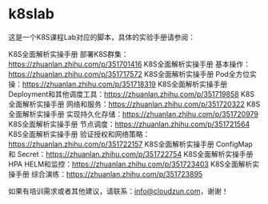 # k8slab

这是一个K8S课程Lab对应的脚本，具体的实验手册请参阅：

K8S全面解析实操手册 部署K8S群集：https://zhuanlan.zhihu.com/p/351701416
K8S全面解析实操手册 基本操作：https://zhuanlan.zhihu.com/p/351717572
K8S全面解析实操手册 Pod全方位实操：https://zhuanlan.zhihu.com/p/351718319
K8S全面解析实操手册 Deployment和其他调度工具：https://zhuanlan.zhihu.com/p/351719858
K8S全面解析实操手册 网络和服务：https://zhuanlan.zhihu.com/p/351720322
K8S全面解析实操手册 实现持久化存储：https://zhuanlan.zhihu.com/p/351720979
K8S全面解析实操手册 节点调度：https://zhuanlan.zhihu.com/p/351721564
K8S全面解析实操手册 验证授权和网络策略：https://zhuanlan.zhihu.com/p/351722157
K8S全面解析实操手册 ConfigMap 和 Secret：https://zhuanlan.zhihu.com/p/351722754
K8S全面解析实操手册 HPA HELM和监控：https://zhuanlan.zhihu.com/p/351723403
K8S全面解析实操手册 综合演练：https://zhuanlan.zhihu.com/p/351723895

如果有培训需求或者其他建议，请联系：info@cloudzun.com，谢谢！

